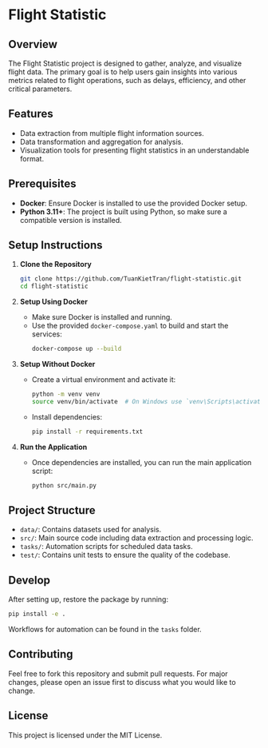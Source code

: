 # Flight Statistic

## Overview
The Flight Statistic project is designed to gather, analyze, and visualize flight data. The primary goal is to help users gain insights into various metrics related to flight operations, such as delays, efficiency, and other critical parameters.

## Features
- Data extraction from multiple flight information sources.
- Data transformation and aggregation for analysis.
- Visualization tools for presenting flight statistics in an understandable format.

## Prerequisites
- **Docker**: Ensure Docker is installed to use the provided Docker setup.
- **Python 3.11+**: The project is built using Python, so make sure a compatible version is installed.

## Setup Instructions

1. **Clone the Repository**
   ```bash
   git clone https://github.com/TuanKietTran/flight-statistic.git
   cd flight-statistic
   ```

2. **Setup Using Docker**
   - Make sure Docker is installed and running.
   - Use the provided `docker-compose.yaml` to build and start the services:
     ```bash
     docker-compose up --build
     ```

3. **Setup Without Docker**
   - Create a virtual environment and activate it:
     ```bash
     python -m venv venv
     source venv/bin/activate  # On Windows use `venv\Scripts\activate`
     ```
   - Install dependencies:
     ```bash
     pip install -r requirements.txt
     ```

4. **Run the Application**
   - Once dependencies are installed, you can run the main application script:
     ```bash
     python src/main.py
     ```

## Project Structure
- `data/`: Contains datasets used for analysis.
- `src/`: Main source code including data extraction and processing logic.
- `tasks/`: Automation scripts for scheduled data tasks.
- `test/`: Contains unit tests to ensure the quality of the codebase.

## Develop
After setting up, restore the package by running:
```bash
pip install -e .
```
Workflows for automation can be found in the `tasks` folder.

## Contributing
Feel free to fork this repository and submit pull requests. For major changes, please open an issue first to discuss what you would like to change.

## License
This project is licensed under the MIT License.

